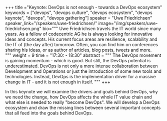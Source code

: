 +++
title ="Keynote: DevOps is not enough - towards a DevOps ecosystem"
keywords = ["devops", "devops culture", "devops ecosystem", "devops keynote", "devops", "devops gathering"]
speaker = "Uwe Friedrichsen"
speaker_link="/speakers/uwe-friedrichsen/"
image="/img/speakers/uwe-friedrichsen.png"
bio="""
Uwe Friedrichsen travels the IT world since many years. As a fellow of codecentric AG he is always looking for innovative ideas and concepts. His current focus areas are resilience, scalability and the IT of (the day after) tomorrow. Often, you can find him on conferences sharing his ideas, or as author of articles, blog posts, tweets and more.  
"""
weight = 9
time = "17:30: - 18:30"
abstract = """
The DevOps movement is gaining momentum - which is good. But still, the DevOps potential is underestimated. DevOps is not only a more intense collaboration between Development and Operations or just the introduction of some new tools and technologies. Instead, DevOps is the implementation driver for a massive change in IT - and it is not enough in itself.
"""
+++

In this keynote we will examine the drivers and goals behind DevOps, why we need the change, how DevOps affects the whole IT value chain and what else is needed to really "become DevOps". We will develop a DevOps ecosystem and draw the missing lines between several important concepts that all feed into the goals behind DevOps.
